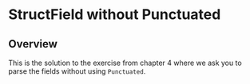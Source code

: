 # StructField without Punctuated 

## Overview

This is the solution to the exercise from chapter 4 where we ask you to parse
the fields without using `Punctuated`.
